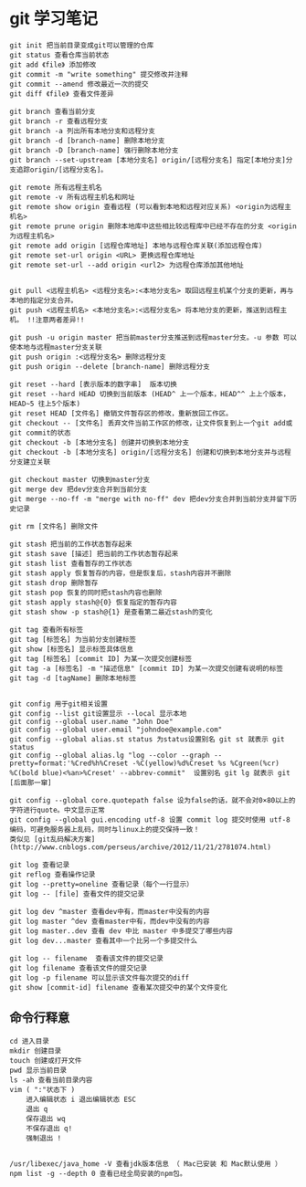 # git 学习笔记
    git init 把当前目录变成git可以管理的仓库  
    git status 查看仓库当前状态  
    git add 《file》 添加修改  
    git commit -m "write something" 提交修改并注释
    git commit --amend 修改最近一次的提交
    git diff 《file》 查看文件差异  

    git branch 查看当前分支  
    git branch -r 查看远程分支  
    git branch -a 列出所有本地分支和远程分支   
    git branch -d [branch-name] 删除本地分支  
    git branch -D [branch-name] 强行删除本地分支  
    git branch --set-upstream [本地分支名] origin/[远程分支名] 指定[本地分支]分支追踪origin/[远程分支名]。  

    git remote 所有远程主机名  
    git remote -v 所有远程主机名和网址    
    git remote show origin 查看远程 (可以看到本地和远程对应关系) <origin为远程主机名>  
    git remote prune origin 删除本地库中这些相比较远程库中已经不存在的分支 <origin为远程主机名>  
    git remote add origin [远程仓库地址] 本地与远程仓库关联(添加远程仓库)
    git remote set-url origin <URL> 更换远程仓库地址
    git remote set-url --add origin <url2> 为远程仓库添加其他地址
    

    git pull <远程主机名> <远程分支名>:<本地分支名> 取回远程主机某个分支的更新，再与本地的指定分支合并。  
    git push <远程主机名> <本地分支名>:<远程分支名> 将本地分支的更新，推送到远程主机。 !!注意两者差异!!  

    git push -u origin master 把当前master分支推送到远程master分支。-u 参数 可以使本地与远程master分支关联  
    git push origin :<远程分支名> 删除远程分支  
    git push origin --delete [branch-name] 删除远程分支  

    git reset --hard [表示版本的数字串]  版本切换  
    git reset --hard HEAD 切换到当前版本 (HEAD^ 上一个版本，HEAD^^ 上上个版本，HEAD~5 往上5个版本)  
    git reset HEAD [文件名] 撤销文件暂存区的修改，重新放回工作区。
    git checkout -- [文件名] 丢弃文件当前工作区的修改，让文件恢复到上一个git add或git commit的状态  
    git checkout -b [本地分支名] 创建并切换到本地分支  
    git checkout -b [本地分支名] origin/[远程分支名] 创建和切换到本地分支并与远程分支建立关联  

    git checkout master 切换到master分支  
    git merge dev 把dev分支合并到当前分支  
    git merge --no-ff -m "merge with no-ff" dev 把dev分支合并到当前分支并留下历史记录  

    git rm [文件名] 删除文件  

    git stash 把当前的工作状态暂存起来
    git stash save [描述] 把当前的工作状态暂存起来
    git stash list 查看暂存的工作状态  
    git stash apply 恢复暂存的内容，但是恢复后，stash内容并不删除  
    git stash drop 删除暂存  
    git stash pop 恢复的同时把stash内容也删除  
    git stash apply stash@{0} 恢复指定的暂存内容
    git stash show -p stash@{1} 是查看第二最近stash的变化

    git tag 查看所有标签  
    git tag [标签名] 为当前分支创建标签  
    git show [标签名] 显示标签具体信息  
    git tag [标签名] [commit ID] 为某一次提交创建标签  
    git tag -a [标签名] -m "描述信息" [commit ID] 为某一次提交创建有说明的标签
    git tag -d [tagName] 删除本地标签
    

    git config 用于git相关设置  
    git config --list git设置显示 --local 显示本地   
    git config --global user.name "John Doe"  
    git config --global user.email "johndoe@example.com"  
    git config --global alias.st status 为status设置别名 git st 就表示 git status  
    git config --global alias.lg "log --color --graph --pretty=format:'%Cred%h%Creset -%C(yellow)%d%Creset %s %Cgreen(%cr) %C(bold blue)<%an>%Creset' --abbrev-commit"  设置别名 git lg 就表示 git [后面那一窜]  

    git config --global core.quotepath false 设为false的话，就不会对0×80以上的字符进行quote。中文显示正常  
    git config --global gui.encoding utf-8 设置 commit log 提交时使用 utf-8 编码，可避免服务器上乱码，同时与linux上的提交保持一致！  
    类似见 [git乱码解决方案](http://www.cnblogs.com/perseus/archive/2012/11/21/2781074.html)  

    git log 查看记录
    git reflog 查看操作记录  
    git log --pretty=oneline 查看记录（每个一行显示）
    git log -- [file] 查看文件的提交记录

    git log dev ^master 查看dev中有，而master中没有的内容  
    git log master ^dev 查看master中有，而dev中没有的内容   
    git log master..dev 查看 dev 中比 master 中多提交了哪些内容
    git log dev...master 查看其中一个比另一个多提交什么  
    
    git log -- filename  查看该文件的提交记录  
    git log filename 查看该文件的提交记录  
    git log -p filename 可以显示该文件每次提交的diff  
    git show [commit-id] filename 查看某次提交中的某个文件变化  
    


## 命令行释意
  
    cd 进入目录  
    mkdir 创建目录  
    touch 创建或打开文件
    pwd 显示当前目录  
    ls -ah 查看当前目录内容  
    vim ( ":"状态下 ) 
        进入编辑状态 i 退出编辑状态 ESC
        退出 q
        保存退出 wq
        不保存退出 q!
        强制退出 !  


    /usr/libexec/java_home -V 查看jdk版本信息 （ Mac已安装 和 Mac默认使用 ） 
    npm list -g --depth 0 查看已经全局安装的npm包。  



    

